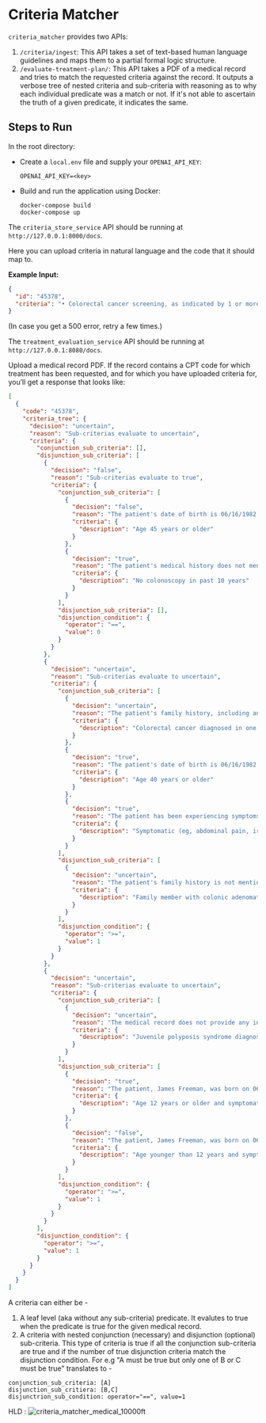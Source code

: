 
# Criteria Matcher

`criteria_matcher` provides two APIs:

1. `/criteria/ingest`: This API takes a set of text-based human language guidelines and maps them to a partial formal logic structure.
2. `/evaluate-treatment-plan/`: This API takes a PDF of a medical record and tries to match the requested criteria against the record. It outputs a verbose tree of nested criteria and sub-criteria with reasoning as to why each individual predicate was a match or not. If it's not able to ascertain the truth of a given predicate, it indicates the same.

## Steps to Run

In the root directory:

- Create a `local.env` file and supply your `OPENAI_API_KEY`:

  ```
  OPENAI_API_KEY=<key>
  ```

- Build and run the application using Docker:

  ```
  docker-compose build
  docker-compose up
  ```

The `criteria_store_service` API should be running at `http://127.0.0.1:8000/docs`. 

Here you can upload criteria in natural language and the code that it should map to.

**Example Input:**

```json
{
  "id": "45378",
  "criteria": "• Colorectal cancer screening, as indicated by 1 or more of the following:\n\to Patient has average-risk or higher, as indicated by ALL of the following\n\t\t§ Age 45 years or older\n\t\t§ No colonoscopy in past 10 years\n\to High risk family history, as indicated by 1 or more of the following:\n\t\t§ Colorectal cancer diagnosed in one or more first-degree relatives of any age and ALL of the following:\n\t\t\t• Age 40 years or older\n\t\t\t• Symptomatic (eg, abdominal pain, iron deficiency anemia, rectal bleeding)\n\t\t§ Family member with colonic adenomatous polyposis of unknown etiology\n\to Juvenile polyposis syndrome diagnosis AND 1 or more of the following:\n\t\t§ Age 12 years or older and symptomatic (eg, abdominal pain, iron deficiency anemia, rectal bleeding,\ntelangiectasia)\n\t\t§ Age younger than 12 years and symptomatic (eg, abdominal pain, iron deficiency anemia, rectal bleeding,\ntelangiectasia)"
}
```

(In case you get a 500 error, retry a few times.)

The `treatment_evaluation_service` API should be running at `http://127.0.0.1:8080/docs`.

Upload a medical record PDF. If the record contains a CPT code for which treatment has been requested, and for which you have uploaded criteria for, you’ll get a response that looks like:

```json
[
  {
    "code": "45378",
    "criteria_tree": {
      "decision": "uncertain",
      "reason": "Sub-criterias evaluate to uncertain",
      "criteria": {
        "conjunction_sub_criteria": [],
        "disjunction_sub_criteria": [
          {
            "decision": "false",
            "reason": "Sub-criterias evaluate to true",
            "criteria": {
              "conjunction_sub_criteria": [
                {
                  "decision": "false",
                  "reason": "The patient's date of birth is 06/16/1982. As of the last update in the medical record, which is in 2023, the patient would be 41 years old. Therefore, the statement that the patient is 45 years or older is false. The relevant information is found in the 'Patient Information' section of the document.",
                  "criteria": {
                    "description": "Age 45 years or older"
                  }
                },
                {
                  "decision": "true",
                  "reason": "The patient's medical history does not mention any colonoscopy in the past 10 years. The only colonoscopy mentioned is scheduled for the future (12/15/2023).",
                  "criteria": {
                    "description": "No colonoscopy in past 10 years"
                  }
                }
              ],
              "disjunction_sub_criteria": [],
              "disjunction_condition": {
                "operator": "==",
                "value": 0
              }
            }
          },
          {
            "decision": "uncertain",
            "reason": "Sub-criterias evaluate to uncertain",
            "criteria": {
              "conjunction_sub_criteria": [
                {
                  "decision": "uncertain",
                  "reason": "The patient's family history, including any history of colorectal cancer in first-degree relatives, is not mentioned in the provided medical record.",
                  "criteria": {
                    "description": "Colorectal cancer diagnosed in one or more first-degree relatives of any age"
                  }
                },
                {
                  "decision": "true",
                  "reason": "The patient's date of birth is 06/16/1982. Given the current year is 2023, the patient is 41 years old. This information is found in the 'Patient Information' section of the medical record.",
                  "criteria": {
                    "description": "Age 40 years or older"
                  }
                },
                {
                  "decision": "true",
                  "reason": "The patient has been experiencing symptoms such as abdominal discomfort and rectal bleeding for the past 6 months as mentioned in the 'PRESENTING COMPLAINT' section. However, there is no mention of iron deficiency anemia in the patient's records. The 'true' decision is based on the presence of two out of the three symptoms mentioned in the query.",
                  "criteria": {
                    "description": "Symptomatic (eg, abdominal pain, iron deficiency anemia, rectal bleeding)"
                  }
                }
              ],
              "disjunction_sub_criteria": [
                {
                  "decision": "uncertain",
                  "reason": "The patient's family history is not mentioned in the provided medical record. Therefore, it is uncertain whether a family member has colonic adenomatous polyposis of unknown etiology.",
                  "criteria": {
                    "description": "Family member with colonic adenomatous polyposis of unknown etiology"
                  }
                }
              ],
              "disjunction_condition": {
                "operator": ">=",
                "value": 1
              }
            }
          },
          {
            "decision": "uncertain",
            "reason": "Sub-criterias evaluate to uncertain",
            "criteria": {
              "conjunction_sub_criteria": [
                {
                  "decision": "uncertain",
                  "reason": "The medical record does not provide any information about a diagnosis of Juvenile polyposis syndrome for the patient. The clinical impression mentions possible internal hemorrhoids or polyps and the need to rule out colorectal cancer, but there is no specific mention of Juvenile polyposis syndrome. Therefore, it is uncertain whether the patient has been diagnosed with this condition.",
                  "criteria": {
                    "description": "Juvenile polyposis syndrome diagnosis"
                  }
                }
              ],
              "disjunction_sub_criteria": [
                {
                  "decision": "true",
                  "reason": "The patient, James Freeman, was born on 06/16/1982, which makes him over 12 years old. He has been experiencing symptoms such as abdominal discomfort and rectal bleeding for the past 6 months as stated in the 'PRESENTING COMPLAINT' section. However, there is no mention of iron deficiency anemia or telangiectasia in the patient's medical history or symptoms. Despite this, the statement is mostly true as the patient is over 12 years old and has been experiencing some of the symptoms mentioned in the query.",
                  "criteria": {
                    "description": "Age 12 years or older and symptomatic (eg, abdominal pain, iron deficiency anemia, rectal bleeding, telangiectasia)"
                  }
                },
                {
                  "decision": "false",
                  "reason": "The patient, James Freeman, was born on 06/16/1982, which makes him over 12 years old at the time of the report. He does have symptoms such as abdominal discomfort and rectal bleeding, but his age does not match the criteria in the statement. This information can be found in the 'PATIENT INFORMATION' section of the document.",
                  "criteria": {
                    "description": "Age younger than 12 years and symptomatic (eg, abdominal pain, iron deficiency anemia, rectal bleeding, telangiectasia)"
                  }
                }
              ],
              "disjunction_condition": {
                "operator": ">=",
                "value": 1
              }
            }
          }
        ],
        "disjunction_condition": {
          "operator": ">=",
          "value": 1
        }
      }
    }
  }
]
```

A criteria can either be - 
1. A leaf level (aka without any sub-criteria) predicate. It evalutes to true when the predicate is true for the given medical record. 
2. A criteria with nested conjunction (necessary) and disjunction (optional) sub-criteria. This type of criteria is true if all the conjunction sub-criteria are true and if the number of true disjunction criteria match the disjunction condition. 
For e.g "A must be true but only one of B or C must be true" translates to - 

```
conjunction_sub_criteria: [A]
disjunction_sub_critiera: [B,C]
disjunctrion_sub_condition: operator="==", value=1
```


HLD :
![criteria_matcher_medical_10000ft](https://github.com/Alpacolypse/criteria-matcher-medical/assets/128543722/15764887-9770-4d98-94ac-dfc925366a3e)


